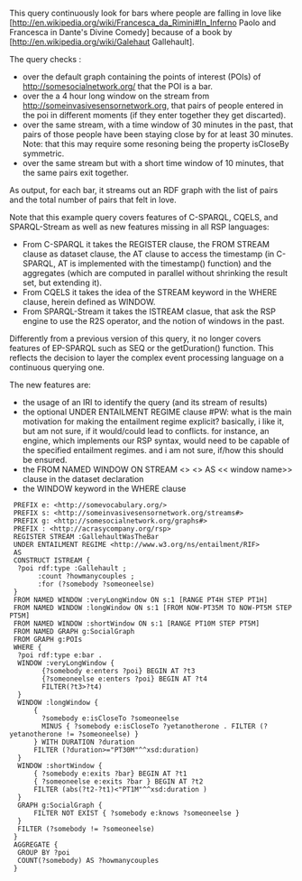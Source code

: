 This query continuously look for bars where people are falling in love like [http://en.wikipedia.org/wiki/Francesca_da_Rimini#In_Inferno Paolo and Francesca in Dante's Divine Comedy] because of a book by [http://en.wikipedia.org/wiki/Galehaut Gallehault]. 

The query checks :
* over the default graph containing the points of interest (POIs) of http://somesocialnetwork.org/ that the POI is a bar. 
* over the a 4 hour long window on the stream from http://someinvasivesensornetwork.org, that pairs of people entered in the poi in different moments (if they enter together they get discarted). 
* over the same stream, with a time window of 30 minutes in the past, that pairs of those people have been staying close by for at least 30 minutes. Note: that this may require some resoning being the property isCloseBy symmetric. 
* over the same stream but with a short time window of 10 minutes, that the same pairs exit together. 

As output, for each bar, it streams out an RDF graph with the list of pairs and the total number of pairs that felt in love. 

Note that this example query covers features of C-SPARQL, CQELS, and SPARQL-Stream as well as new features missing in all RSP languages:
* From C-SPARQL it takes the REGISTER clause, the FROM STREAM clause as dataset clause, the AT clause to access the timestamp (in C-SPARQL, AT is implemented with the timestamp() function) and the aggregates (which are computed in parallel without shrinking the result set, but extending it). 
* From CQELS it takes the idea of the STREAM keyword in the WHERE clause, herein defined as WINDOW. 
* From SPARQL-Stream it takes the ISTREAM clasue, that ask the RSP engine to use the R2S operator, and the notion of windows in the past. 

Differently from a previous version of this query, it no longer covers features of EP-SPARQL such as SEQ or the getDuration() function. This reflects the decision to layer the complex event processing language on a continuous querying one. 

The new features are:
* the usage of an IRI to identify the query (and its stream of results)
* the optional UNDER ENTAILMENT REGIME clause #PW: what is the main motivation for making the entailment regime explicit? basically, i like it, but am not sure, if it would/could lead to conflicts. for instance, an engine, which implements our RSP syntax, would need to be capable of the specified entailment regimes. and i am not sure, if/how this should be ensured.
* the FROM NAMED WINDOW ON STREAM <<stream iri>> <<window>> AS << window name>> clause in the dataset declaration 
* the WINDOW keyword in the WHERE clause

```
 PREFIX e: <http://somevocabulary.org/> 
 PREFIX s: <http://someinvasivesensornetwork.org/streams#>
 PREFIX g: <http://somesocialnetwork.org/graphs#>
 PREFIX : <http://acrasycompany.org/rsp>
 REGISTER STREAM :GallehaultWasTheBar 
 UNDER ENTAILMENT REGIME <http://www.w3.org/ns/entailment/RIF>
 AS
 CONSTRUCT ISTREAM { 
  ?poi rdf:type :Gallehault ; 
       :count ?howmanycouples ;
       :for (?somebody ?someoneelse)   						 
 } 
 FROM NAMED WINDOW :veryLongWindow ON s:1 [RANGE PT4H STEP PT1H] 
 FROM NAMED WINDOW :longWindow ON s:1 [FROM NOW-PT35M TO NOW-PT5M STEP PT5M] 
 FROM NAMED WINDOW :shortWindow ON s:1 [RANGE PT10M STEP PT5M]
 FROM NAMED GRAPH g:SocialGraph
 FROM GRAPH g:POIs
 WHERE {
  ?poi rdf:type e:bar . 
  WINDOW :veryLongWindow {
        {?somebody e:enters ?poi} BEGIN AT ?t3
        {?someoneelse e:enters ?poi} BEGIN AT ?t4
        FILTER(?t3>?t4) 
  }
  WINDOW :longWindow {
      {
        ?somebody e:isCloseTo ?someoneelse 
        MINUS { ?somebody e:isCloseTo ?yetanotherone . FILTER (?yetanotherone != ?someoneelse) } 
      } WITH DURATION ?duration
      FILTER (?duration>="PT30M"^^xsd:duration)
  }
  WINDOW :shortWindow {
      { ?somebody e:exits ?bar} BEGIN AT ?t1
      { ?someoneelse e:exits ?bar } BEGIN AT ?t2 
      FILTER (abs(?t2-?t1)<"PT1M"^^xsd:duration )
  }
  GRAPH g:SocialGraph { 
      FILTER NOT EXIST { ?somebody e:knows ?someoneelse }
  }
  FILTER (?somebody != ?someoneelse)
 }
 AGGREGATE {
  GROUP BY ?poi 
  COUNT(?somebody) AS ?howmanycouples 
 }
```
